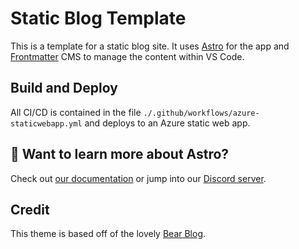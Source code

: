 # Static Blog Template
This is a template for a static blog site.
It uses [Astro](https://astro.build/) for the app and [Frontmatter](https://frontmatter.codes/) CMS to manage the content within VS Code.

## Build and Deploy
All CI/CD is contained in the file `./.github/workflows/azure-staticwebapp.yml` and deploys to an Azure static web app. 

## 👀 Want to learn more about Astro?
Check out [our documentation](https://docs.astro.build) or jump into our [Discord server](https://astro.build/chat).

## Credit

This theme is based off of the lovely [Bear Blog](https://github.com/HermanMartinus/bearblog/).
